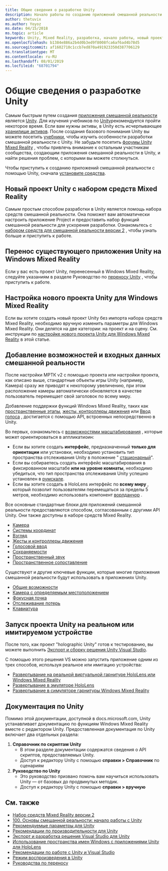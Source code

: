 ```yaml
---
title: Общие сведения о разработке Unity
description: Начало работы по созданию приложений смешанной реальности в Unity.
author: thetuvix
ms.author: Yoyoz
ms.date: 04/15/2018
ms.topic: article
keywords: Unity, Mixed Reality, разработка, начало работы, новый проект, перенос, возможность, Камера, моделирование, Эмуляция, документация
ms.openlocfilehash: b1384e886a2b4d0b3ed9f8008fca6af6ad4b78d5
ms.sourcegitcommit: af1602710c1ccb7ed870a491923350d387706129
ms.translationtype: MT
ms.contentlocale: ru-RU
ms.lasthandoff: 08/01/2019
ms.locfileid: "68701794"
---
```

# <a name="unity-development-overview"></a>Общие сведения о разработке Unity

Самым быстрым путем создания [приложения смешанной реальности](app-views.md) является [Unity](http://aka.ms/HoloLensUnity). Для изучения учебников по [Unity](https://unity3d.com/learn/tutorials)рекомендуется пройти некоторое время. Если вам нужны активы, в Unity есть исчерпывающее [хранилище активов](https://www.assetstore.unity3d.com/). После создания базового понимания Unity вы можете посетить [учебники](tutorials.md), чтобы изучить особенности разработки смешанной реальности с Unity. Не забудьте посетить [форумы Unity Mixed Reality](http://forum.unity3d.com/forums/hololens.102/) , чтобы привлечь внимание к остальным участникам сообщества, создающим приложения смешанной реальности в Unity, и найти решения проблем, с которыми вы можете столкнуться.

Чтобы приступить к созданию приложений смешанной реальности с помощью Unity, сначала [установите средства](install-the-tools.md). 

## <a name="new-unity-project-with-mixed-reality-toolkit"></a>Новый проект Unity с набором средств Mixed Reality 

Самым простым способом разработки в Unity является помощь набора средств смешанной реальности. Она поможет вам автоматически настроить приложение Project и предоставить набор функций смешанной реальности для ускорения разработки. Ознакомьтесь с [набором средств для смешанной реальности версии 2](mrtk-getting-started.md) , чтобы узнать больше и приступить к работе. 

## <a name="porting-an-existing-unity-app-to-windows-mixed-reality"></a>Перенос существующего приложения Unity на Windows Mixed Reality

Если у вас есть проект Unity, перенесенный в Windows Mixed Reality, следуйте указаниям в разделе Руководство по [переносу Unity](porting-guides.md) , чтобы приступить к работе.

## <a name="configuring-new-unity-project-for-windows-mixed-reality"></a>Настройка нового проекта Unity для Windows Mixed Reality

Если вы хотите создать новый проект Unity без импорта набора средств Mixed Reality, необходимо вручную изменить параметры для Windows Mixed Reality. Они делятся на две категории: на проект и на сцену. См. инструкции по [настройке нового проекта Unity для Windows Mixed Reality](Configure-Unity-Project.md) в этой статье.

## <a name="adding-mixed-reality-capabilities-and-inputs"></a>Добавление возможностей и входных данных смешанной реальности

После настройки МРТК v2 с помощью проекта или настройки проекта, как описано выше, стандартные объекты игры Unity (например, Камера) сразу же приводят к некоторому увеличению, при этом расположение камеры автоматически обновляется в качестве пользователь перемещает свой заголовок по всему миру.

Добавление поддержки функций Windows Mixed Reality, таких как [пространственные этапы](coordinate-systems.md#spatial-coordinate-systems), [жесты, контроллеры движения](gestures-and-motion-controllers-in-unity.md) или [Ввод голоса](voice-input-in-unity.md) , достигается с помощью API, встроенных непосредственно в Unity. 

Во первых, ознакомьтесь с [возможностями масштабирования](coordinate-systems.md) , которые может ориентироваться в аппликатиоин:
* Если вы хотите создать **интерфейс**, предназначенный **только для ориентации** или установки, необходимо установить тип пространства отслеживания Unity в положение " [стационарный](coordinate-systems-in-unity.md#building-an-orientation-only-or-seated-scale-experience)".
* Если вы собираетесь создать интерфейс масштабирования в фиксированном масштабе **или на** **уровне комнаты**, необходимо убедиться, что тип пространства отслеживания Unity успешно установлен в [румскале](coordinate-systems-in-unity.md#building-an-orientation-only-or-seated-scale-experience).
* Если вы хотите создать в HoloLens интерфейс по **всему миру** , который позволит пользователям перемещаться за пределы 5 метров, необходимо использовать компонент [ворлданчор](coordinate-systems-in-unity.md#building-a-world-scale-experience) .

Все основные стандартные блоки для приложений смешанной реальности предоставляются способом, согласованным с другими API Unity. Они также доступны в наборе средств Mixed Reality.
* [Камера](camera-in-unity.md)
* [Системы координат](coordinate-systems-in-unity.md)
* [Взгляд](gaze-in-unity.md)
* [Жесты и контроллеры движения](gestures-and-motion-controllers-in-unity.md)
* [Голосовой ввод](voice-input-in-unity.md)
* [Сохраняемости](persistence-in-unity.md)
* [Пространственный звук](spatial-sound-in-unity.md)
* [Пространственное сопоставление](spatial-mapping-in-unity.md)

Существуют и другие ключевые функции, которые многие приложения смешанной реальности будут использовать в приложениях Unity.
* [Общие возможности](shared-experiences-in-unity.md)
* [Камера с определяемым местоположением](locatable-camera-in-unity.md)
* [Фокусная точка](focus-point-in-unity.md)
* [Отслеживание потерь](tracking-loss-in-unity.md)
* [Клавиатура](keyboard-input-in-unity.md)

## <a name="running-your-unity-project-on-a-real-or-simulated-device"></a>Запуск проекта Unity на реальном или имитируемом устройстве

После того, как проект "holographic Unity" готов к тестированию, вы можете выполнить [Экспорт и сборку решения Unity Visual Studio](exporting-and-building-a-unity-visual-studio-solution.md).

С помощью этого решения VS можно запустить приложение одним из трех способов, используя реальное или имитацию устройства:
* [Развертывание на реальной виртуальной гарнитуре HoloLens или Windows Mixed Reality](using-visual-studio.md)
* [Развертывание в эмуляторе HoloLens](using-the-hololens-emulator.md)
* [Развертывание в симуляторе гарнитуры Windows Mixed Reality](using-the-windows-mixed-reality-simulator.md)

## <a name="unity-documentation"></a>Документация по Unity

Помимо этой документации, доступной в docs.microsoft.com, Unity устанавливает документацию по функциям Windows Mixed Reality вместе с редактором Unity. Предоставленная документация по Unity включает два отдельных раздела:
1. **Справочник по скриптам Unity**
    * В этом разделе документации содержатся сведения о API скриптов, предоставляемых Unity.
    * Доступ к редактору Unity с помощью **справки > Справочник** по сценариям
2. **Руководство по Unity**
    * Это руководство призвано помочь вам научиться использовать Unity — от базовых до продвинутых методик.
    * Доступ к редактору Unity с помощью **справки > вручную**

## <a name="see-also"></a>См. также
* [Набор средств Mixed Reality версии 2](mrtk-getting-started.md)
* [100. Основы смешанной реальности: начало работы с Unity](holograms-100.md)
* [Рекомендуемые параметры для Unity](recommended-settings-for-unity.md)
* [Рекомендации по производительности для Unity](performance-recommendations-for-unity.md)
* [Экспорт и разработка решения Visual Studio для Unity](exporting-and-building-a-unity-visual-studio-solution.md)
* [Использование пространства имен Windows с приложениями Unity для HoloLens](using-the-windows-namespace-with-unity-apps-for-hololens.md)
* [Рекомендации по работе с Unity и Visual Studio](best-practices-for-working-with-unity-and-visual-studio.md)
* [Режим воспроизведения в Unity](unity-play-mode.md)
* [Руководства по переносу](porting-guides.md)
